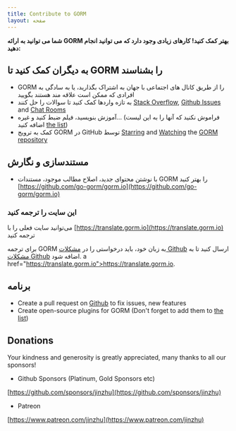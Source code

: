 ```yaml
---
title: Contribute to GORM
layout: صفحه
---
```


**شما می توانید به ارائه GORM بهتر کمک کنید! کارهای زیادی وجود دارد که می توانید انجام دهید:**

## به دیگران کمک کنید تا GORM را بشناسند

* GORM را از طریق کانال های اجتماعی با جهان به اشتراک بگذارید، یا به سادگی به افرادی که ممکن است علاقه مند هستند بگویید
* به تازه واردها کمک کنید تا سوالات را حل کنند   [Stack Overflow](https://stackoverflow.com/questions/tagged/go-gorm), [Github Issues](https://github.com/go-gorm/gorm/issues) and [Chat Rooms](/community.html#Chat)
* آموزش بنویسید، فیلم ضبط کنید و غیره... (فراموش نکنید که آنها را به این لیست اضافه کنید  [the list](/community.html))
* کمک به ترویج GORM در GitHub توسط [Starring](https://github.com/go-gorm/gorm/stargazers) and [Watching](https://github.com/go-gorm/gorm/watchers) the [GORM repository](https://github.com/go-gorm/gorm)

## مستندسازی و نگارش

* با نوشتن محتوای جدید، اصلاح مطالب موجود، مستندات GORM را بهتر کنید [https://github.com/go-gorm/gorm.io](https://github.com/go-gorm/gorm.io)

### این سایت را ترجمه کنید

می‌توانید سایت فعلی را با [https://translate.gorm.io](https://translate.gorm.io) ترجمه کنید

برای ترجمه GORM به زبان خود، باید درخواستی را در [مشکلات Github](https://github.com/go-gorm/gorm.io/issues) ارسال کنید تا به [مشکلات Github](https://github.com/go-gorm/gorm.io/issues) اضافه شود. a href="https://translate.gorm.io">https://translate.gorm.io</a>.

## برنامه‌

* Create a pull request on [Github](https://github.com/go-gorm/gorm) to fix issues, new features
* Create open-source plugins for GORM (Don't forget to add them to [the list](/community.html#Open-Sources))

## Donations

Your kindness and generosity is greatly appreciated, many thanks to all our sponsors!

* Github Sponsors (Platinum, Gold Sponsors etc)

[https://github.com/sponsors/jinzhu](https://github.com/sponsors/jinzhu)

* Patreon

[https://www.patreon.com/jinzhu](https://www.patreon.com/jinzhu)

<br>
